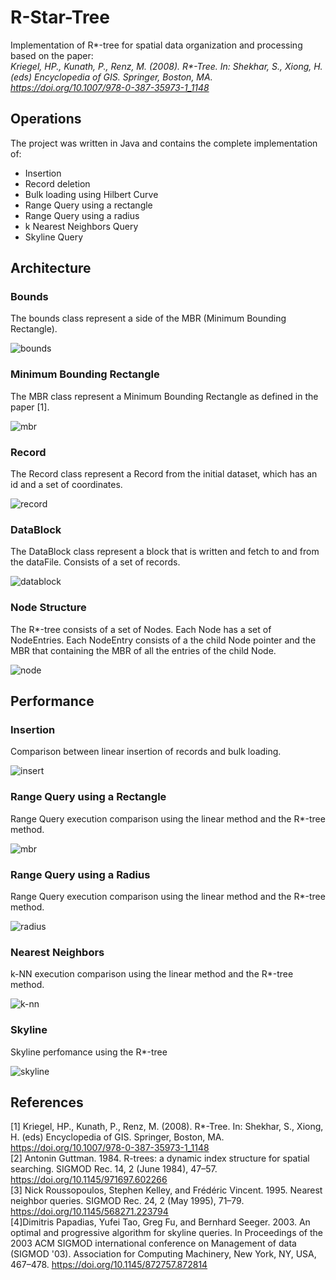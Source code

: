 # R-Star-Tree
Implementation of R*-tree for spatial data organization and processing based on the paper: </br>
*Kriegel, HP., Kunath, P., Renz, M. (2008). R\*-Tree. In: Shekhar, S., Xiong, H.
(eds) Encyclopedia of GIS. Springer, Boston, MA.
https://doi.org/10.1007/978-0-387-35973-1_1148*

## Operations
The project was written in Java and contains the complete implementation of:
- Insertion 
- Record deletion
- Bulk loading using Hilbert Curve
- Range Query using a rectangle
- Range Query using a radius
- k Nearest Neighbors Query
- Skyline Query
## Architecture

### Bounds 
The bounds class represent a side of the MBR (Minimum Bounding Rectangle).

![bounds](pictures/bounds_image.png)

### Minimum Bounding Rectangle
The MBR class represent a Minimum Bounding Rectangle as defined in the paper [1].

![mbr](pictures/mbr.png)

### Record
The Record class represent a Record from the initial dataset, which has an id and a set of coordinates.

![record](pictures/record_image.png)

### DataBlock
The DataBlock class represent a block that is written and fetch to and from the dataFile. 
Consists of a set of records.

![datablock](pictures/datablock_image.png)

### Node Structure
The R*-tree consists of a set of Nodes. 
Each Node has a set of NodeEntries.
Each NodeEntry consists of a the child Node pointer and the MBR that containing the MBR of all the entries of the child Node.

![node](pictures/node_structure.png)

## Performance
### Insertion
Comparison between linear insertion of records and bulk loading.

![insert](pictures/insertion.png)

### Range Query using a Rectangle
Range Query execution comparison using the linear method and the R*-tree method.

![mbr](pictures/mbr.png)

### Range Query using a Radius
Range Query execution comparison using the linear method and the R*-tree method.

![radius](pictures/radius.png)

### Nearest Neighbors
k-NN execution comparison using the linear method and the R*-tree method.

![k-nn](pictures/neighbours.png)

### Skyline
Skyline perfomance using the R*-tree

![skyline](pictures/skyline.png)

## References
[1] Kriegel, HP., Kunath, P., Renz, M. (2008). R*-Tree. In: Shekhar, S., Xiong, H.
(eds) Encyclopedia of GIS. Springer, Boston, MA.
https://doi.org/10.1007/978-0-387-35973-1_1148 </br>
[2] Antonin Guttman. 1984. R-trees: a dynamic index structure for spatial searching.
SIGMOD Rec. 14, 2 (June 1984), 47–57. https://doi.org/10.1145/971697.602266 </br>
[3] Nick Roussopoulos, Stephen Kelley, and Frédéric Vincent. 1995. Nearest neighbor
queries. SIGMOD Rec. 24, 2 (May 1995), 71–79. https://doi.org/10.1145/568271.223794 </br>
[4]Dimitris Papadias, Yufei Tao, Greg Fu, and Bernhard Seeger. 2003. An optimal and
progressive algorithm for skyline queries. In Proceedings of the 2003 ACM SIGMOD
international conference on Management of data (SIGMOD '03). Association for
Computing Machinery, New York, NY, USA, 467–478.
https://doi.org/10.1145/872757.872814</br>
